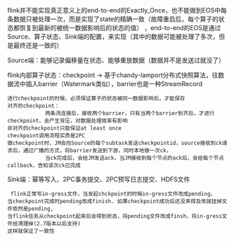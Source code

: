 flink并不能实现真正意义上的end-to-end的Exactly_Once，也不能做到EOS中每条数据只被处理一次，而是实现了state的精确一致（故障重启后，每个算子的状态都恢复到最新的被统一数据影响后的状态的值）
，end-to-end的EOS是通过Source、算子状态、Sink端的配置，来实现（其中的数据可能被处理了多次，但是最终还是一致的）

Source端：能够记录偏移量在状态、能够重放数据（数据并不是发送过就没了）

flink内部算子状态：checkpoint -> 基于chandy-lamport分布式快照算法，往数据流中插入barrier（Watermark类似），barrier也是一种StreamRecord

    进行checkpoint的时候，必须保证算子的状态被同一数据影响后，才能保存
    对齐的checkpoint：
                两条流连接后，接收两个barrier，只有当两个barrier到齐后，才进行checkpoint，会产生背压，对数据处理效率有影响
    非对齐的checkpoint只能保证at least once
    checkpoint调用流程实质是2PC
    做checkpoint时，JM会向Source的每个subtask发送checkpointid，source接收到ck请求后，通过广播的方式，将barrier发送到下游，同时本地做一次ck，
                当ck完成后，会给JM发送ack，当JM接收到每个节点的ack后，会给每个节点callback，告知该次ck已完成

Sink端：幂等写入、2PC事务提交、2PC预写日志提交、HDFS文件

     flink正常写in-gress文件，当发起chckpoint的时候in-gress文件改成pending，
    当checkpoint完成时pending改成finish. 如果checkpoint成功后还没来得及改就挂掉文件依然是pending, 
    当flink任务从checkpoint起来后会得到状态，将pending文件改成finsh，将in-gress文件给清理掉(2.7版本以后支持) 
    这样就保证了一致性
